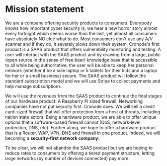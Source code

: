 # Mission statement

We are a company offering security products to consumers. Everybody knows how important cyber security is, we hear a new horror story almost every fortnight which seems worse than the last, yet almost all consumers have absolutely NO clue what to do. Most consumers don't use any A/V scanner and if they do, it severely slows down their system. Cronode's first product is a SAAS product that offers vulnerability monitoring and testing. A user will interact with the SAAS product and  by drawing from a large, public (open source in the sense of free beer) knowledge base that is accessible to all while being authoritative, the user will be able to keep her personal network (whether it be a sole laptop or 5 tablets for their kids and a laptop for her or a small business) secure. The SAAS product will follow the standard subscription model and we will use Stripe to collect payments and help manage subscriptions. 

We will use the revenues from the SAAS product to continue the final stages of our hardware product: A Raspberry Pi sized firewall. Networking companies have not put security first: Cronode does. We will sell a credit card-sized firewall that will offer protection from a host of threats, including nation state actors. Being a hardware product, we are able to offer unique options that a software-based firewall cannot (QoS, network-level protection, DNS, etc). Further along, we hope to offer a hardware product that is a Router, WAP, VPN, DNS and firewall in one product. Indeed, we will becoming a **security-first network company**.

To be clear, we will not abandon the SAAS product but we are hoping to reduce rates to consumers by offering a tiered payment structure, letting large networks (by number of devices connected) pay more. 
